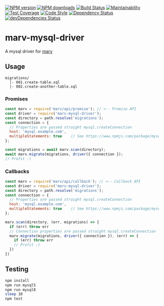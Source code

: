 [![NPM version](https://img.shields.io/npm/v/marv-mysql-driver.svg?style=flat-square)](https://www.npmjs.com/package/marv-mysql-driver)
[![NPM downloads](https://img.shields.io/npm/dm/marv-mysql-driver.svg?style=flat-square)](https://www.npmjs.com/package/marv-mysql-driver)
[![Build Status](https://img.shields.io/travis/guidesmiths/marv-mysql-driver/master.svg)](https://travis-ci.org/guidesmiths/marv-mysql-driver)
[![Maintainability](https://api.codeclimate.com/v1/badges/621e711c2cd6077f5ad3/maintainability)](https://codeclimate.com/github/guidesmiths/marv-mysql-driver/maintainability)
[![Test Coverage](https://api.codeclimate.com/v1/badges/621e711c2cd6077f5ad3/test_coverage)](https://codeclimate.com/github/guidesmiths/marv-mysql-driver/test_coverage)
[![Code Style](https://img.shields.io/badge/code%20style-imperative-brightgreen.svg)](https://github.com/guidesmiths/eslint-config-imperative)
[![Dependency Status](https://david-dm.org/guidesmiths/marv-mysql-driver.svg)](https://david-dm.org/guidesmiths/marv-mysql-driver)
[![devDependencies Status](https://david-dm.org/guidesmiths/marv-mysql-driver/dev-status.svg)](https://david-dm.org/guidesmiths/marv-mysql-driver?type=dev)

# marv-mysql-driver
A mysql driver for [marv](https://www.npmjs.com/package/marv)

## Usage
```
migrations/
  |- 001.create-table.sql
  |- 002.create-another-table.sql
```

### Promises
```js
const marv = require('marv/api/promise'); // <-- Promise API
const driver = require('marv-mysql-driver');
const directory = path.resolve('migrations');
const connection = {
  // Properties are passed straight mysql.createConnection
  host: 'mysql.example.com',
  multipleStatements: true    // See https://www.npmjs.com/package/mysql#multiple-statement-queries
};

const migrations = await marv.scan(directory);
await marv.migrate(migrations, driver({ connection });
// Profit :)
```

### Callbacks
```js
const marv = require('marv/api/callback'); // <-- Callback API
const driver = require('marv-mysql-driver');
const directory = path.resolve('migrations');
const connection = {
  // Properties are passed straight mysql.createConnection
  host: 'mysql.example.com',
  multipleStatements: true    // See https://www.npmjs.com/package/mysql#multiple-statement-queries
};

marv.scan(directory, (err, migrations) => {
  if (err) throw err
  // Connection properties are passed straight mysql.createConnection
  marv.migrate(migrations, driver({ connection }), (err) => {
    if (err) throw err
    // Profit :)
  })
})
```

## Testing
```bash
npm install
npm run mysql5
npm run mysql8
sleep 10
npm test
```
